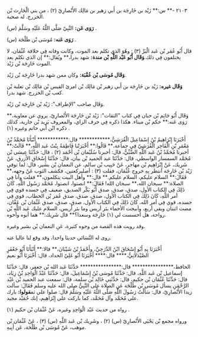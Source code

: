 ٢١٠٣ -** س:** زَيْد بن خَارِجَة بن أَبي زهير بن مَالِك الأَنْصارِيّ (٢) ، من بني الْحَارِث بْن الخزرج. له صحبة.

**رَوَى عَن:** النَّبِيّ صَلَّى اللَّهُ عَلَيْهِ وسَلَّمَ (س) .

**رَوَى عَنه:** مُوسَى بْن طَلْحَة (س) .

قال أَبُو عُمَر بْن عَبد الْبَرِّ (٣) : وهُوَ الذي تكلم بعد الموت، وكانت وفاته فِي خلافة عُثْمَان، لا يختلفون فِي ذلك.**وَقَال أَبُو عَبْد اللَّهِ بْن مندة:** شهد بدرا،** ويُقال:** إن الذي تكلم بعد الموت خَارِجَة بْن زَيْد.

**وَقَال مُوسَى بْن عُقْبَة:** وكان ممن شهد بدرا خَارِجَة بْن زَيْد.

**وَقَال غيره:** زَيْد بن خَارِجَة بن أَبي زهير بْن مَالِك بْن امرئ القيس بْن مَالِك بْن ثعلبة بْن كعب بْن الخزرج. شهد بدرا.

وَقَال صاحب "الإطراف": زَيْد بْن خَارِجَة بْن زَيْد.

وَقَال أَبُو حَاتِم بْن حبان فِي كتاب "الثقات": زَيْد بْن خَارِجَة الأَنْصارِيّ، يروي عن معاوية،** رَوَى عَنه:** حكم بْن ميناء. هكذا ذكره فِي حرف الزاي، والمعروف يَزِيد بْن جارية، كذلك ذكره ابْن أَبي حاتم وغيره (١) .

أَخْبَرَنَا إِبْرَاهِيمُ بْنُ إِسْمَاعِيلَ الْقُرَشِيُّ،************ قال:************ أَنْبَأَنَا مُحَمَّدُ بْنُ مَعْمَرِ بْنِ الْفَاخِر الْقُرَشِيّ فِي جماعة،** قَالُوا:** أَخْبَرَتْنا فَاطِمَةُ بِنْتُ عَبد اللَّهِ،** قَالَتْ:** أخبرنا مُحَمَّدُ بْنُ عَبد اللَّهِ الضَّبِّيُّ، قال: أخبرنا سُلَيْمان بْن أَحْمَد (٢) ، قال: حَدَّثَنَا عِيسَى بْن مُحَمَّد السمسار الواسطي، قال: حَدَّثَنَا عبد الحميد بْن بيان، قال: حَدَّثَنَا إِسْحَاق الأزرق، عَنْ شَرِيك، عَنْ إِبْرَاهِيم بْن مهاجر، عَنْ حَبِيب بْن سالم، عن النعمان بْن بشير، قال: لما توفي زَيْد بْن خَارِجَة انتظر بِهِ خروج عُثْمَان، فقلت (٣) : أصليركعتين، فكشف الثوب عَنْ وجهه،** فَقَالَ:** السلام عليكم، السلام عليكم.** قال:** وأهل البيت يتكلمون،** فقلت وأنا فِي الصلاة:** سبحان الله،** سبحان الله! فَقَالَ:** انصتوا، انصتوا، مُحَمَّد رَسُول اللَّهِ، كَانَ ذَلِكَ فِي الكتاب الأول، صدق، صدق، صدق أَبُو بَكْر الصديق، ضعيف فِي جسده قوي فِي أمر اللَّهِ، كَانَ ذَلِكَ فِي الكتاب الأول، صدق، صدق، صدق عُمَر بْن الخطاب، قوي فِي جسده، قوي فِي أمر الله، كَانَ ذَلِكَ فِي الكتاب الأول، صدق، صدق، صدق عُثْمَان بْن عَفَّان، مضت اثنتان وبقي أربع، وأبيحت الأحماء بئر أريس وما بئر أريس، السلام عليك عَبد اللَّهِ بْن رواحة، هل أحسست لي (١) خَارِجَة وسعدا؟** قال شَرِيك:** هما أبوه وأخوه.

وقد رويت هذه القصة من وجوه كثيرة، عَنِ النعمان بْن بشير وغيره.

روى له النَّسَائي حديثا واحدا، وقد وقع لنا عاليا عنه.

أَخْبَرَنَا بِهِ أَبُو إِسْحَاقَ ابْنُ الدَّرَجِيِّ، وأَحْمَدُ بْنُ شَيْبَانَ،** قالا:** أَنْبَأَنَا أَبُو جَعْفَرٍ الصَّيْدَلانِيُّ،**** قال:**** أَخْبَرَنَا أَبُو عَلِيّ الحداد، قال: أَخْبَرَنَا أَبُو نعيم

الحافظ،**************** قال:**************** حَدَّثَنَا عَبد الله بْن جعفر، قال: حَدَّثَنَا إسماعيل بْن عَبد اللَّهِ، قال: حَدَّثَنَا مُوسَى بْنُ إِسْمَاعِيلَ، قال: حَدَّثَنَا عَبْدُ الْوَاحِدِ بْنُ زِيَاد، قال: حَدَّثَنَا عُثْمَان بْن حكيم، قال: حَدَّثَنِي خَالِد بْن سلمة، قال: سمعت عبد الحميد بْن عَبْد الرَّحْمَنِ يسأل مُوسَى بْن طَلْحَة عَنِ الصلاة على النَّبِيُّ صلى الله عليه وسلم فَقَالَ: سألت زيدا الأَنْصارِيّ، قال: سَأَلْتُ رَسُولَ اللَّهِ صَلَّى اللَّهُ عَلَيْهِ وسَلَّمَ قال: صلوا علي ثم**قولوا:** بارك على مُحَمَّد وآل مُحَمَّد، كما باركت على إِبْرَاهِيم، إنك حُمَيْد مجيد.

رواه من حديث عَبْد الْوَاحِدِ وغيره، عَنْ عُثْمَان بْن حكيم (١) .

ورواه مجمع بْن يَحْيَى الأَنْصارِيّ (س) (٢) ، وشَرِيك بْن عَبد اللَّهِ (س) (٣) ، عَنْ عُثْمَان بْن موهب، عَنْ مُوسَى بْن طَلْحَة، عَن أَبِيهِ.